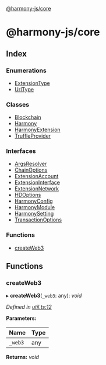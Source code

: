 [@harmony-js/core](globals.md)

# @harmony-js/core

## Index

### Enumerations

* [ExtensionType](enums/extensiontype.md)
* [UrlType](enums/urltype.md)

### Classes

* [Blockchain](classes/blockchain.md)
* [Harmony](classes/harmony.md)
* [HarmonyExtension](classes/harmonyextension.md)
* [TruffleProvider](classes/truffleprovider.md)

### Interfaces

* [ArgsResolver](interfaces/argsresolver.md)
* [ChainOptions](interfaces/chainoptions.md)
* [ExtensionAccount](interfaces/extensionaccount.md)
* [ExtensionInterface](interfaces/extensioninterface.md)
* [ExtensionNetwork](interfaces/extensionnetwork.md)
* [HDOptions](interfaces/hdoptions.md)
* [HarmonyConfig](interfaces/harmonyconfig.md)
* [HarmonyModule](interfaces/harmonymodule.md)
* [HarmonySetting](interfaces/harmonysetting.md)
* [TransactionOptions](interfaces/transactionoptions.md)

### Functions

* [createWeb3](globals.md#createweb3)

## Functions

###  createWeb3

▸ **createWeb3**(`_web3`: any): *void*

*Defined in [util.ts:12](https://github.com/FireStack-Lab/Harmony-sdk-core/blob/33571de/packages/harmony-core/src/util.ts#L12)*

**Parameters:**

Name | Type |
------ | ------ |
`_web3` | any |

**Returns:** *void*
